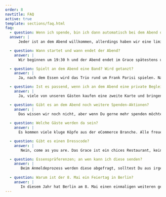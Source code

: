 ```yaml
---
order: 8
navtitle: FAQ
active: true
template: sections/faq.html
faq:
  - question: Wenn ich spende, bin ich dann automatisch bei dem Abend dabei?
  answer: |
      Jeder ist an dem Abend willkommen, allerdings haben wir eine limitierte Anzahl von Sitzplätzen. Es kann sein, dass wir  im Einzelfall keine Einladung aussprechen können, weil wir keine Plätze mehr frei haben. Die Spende kann aber unabhängig von der Teilnahme an der Veranstaltung platziert werden.  

  - question: Wann startet und wann endet der Abend?
    answer: |
      Wir beginnen um 19:30 h und der Abend endet im Grace spätestens um 02:00 h nachts. 

  - question: Spielt an dem Abend eine Band? Wird getanzt?
    answer: |
      Ja, nach dem Essen wird das Trio rund um Frank Parisi spielen. Nach der Band übernimmt der DJ und sorgt für eine volle Tanzfläche. 

  - question: Ist es passend, wenn ich an dem Abend eine private Begleitung mitbringe?
    answer: |
      Ja, viele von unseren Gästen kaufen eine zweite Karte und bringen ihre LebensgefährtenInnen mit. Für Kinder ist der Abend leider ungeeignet und es wird auch keine Kinderbetreuung geben.

  - question: Gibt es an dem Abend noch weitere Spenden-Aktionen?
    answer: |
      Das wissen wir noch nicht, aber wenn Du gerne mehr spenden möchtest, dann kannst Du dies jederzeit tun.
      
  - question: Welche Gäste werden da sein?
    answer: |
      Es kommen viele kluge Köpfe aus der eCommerce Branche. Alle freuen sich auf einen Austausch. Nutze den Abend, denn selten ist der Kreis an Persönlichkeiten so klein und zugleich offen. Der abend ist limitiert auf 100 exclusive Gäste.

  - question: Gibt es einen Dresscode?
    answer: |
       Nein, come as you are. Das Grace ist ein chices Restaurant, keine Frage, aber oberste Prämisse bei der Kleiderwahl ist, dass Du Dich wohl fühlst. Einige werden mit Jeans und Sneakers erscheinen und andere im kleinen Schwarzen. Entscheide selbst. 

  - question: Essenspräferenzen; an wen kann ich diese senden?
    answer: |
       Beim Anmeldeprozess werden diese abgefragt, solltest Du aus irgendeinem Grunde diese Angabe versäumt haben, bitte einfach eine Mail an: info@scale.sc
       
  - question: Warum ist der 8. Mai ein Feiertag in Berlin? 
    answer: |
       In diesem Jahr hat Berlin am 8. Mai einen einmaligen weiteren gesetzlichen Feiertag. Der Anlass ist die Kapitulation der Wehrmacht. Diese jährt sich zum 75. Mal. Das Datum markiert das Ende des Zweiten Weltkriegs und wird als Tag der Befreiung vom Nationalsozialismus gefeiert. Den Feiertag soll es nur einmal geben. In den Jahren danach ist er wieder ein normaler Arbeitstag.  
---
```

